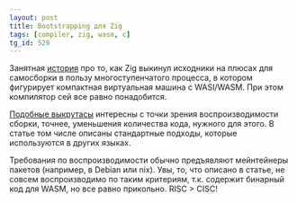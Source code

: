 ```yaml
---
layout: post
title: Bootstrapping для Zig
tags: [compiler, zig, wasm, c]
tg_id: 529
---
```

Занятная [история](https://ziglang.org/news/goodbye-cpp/) про то, как Zig выкинул исходники на плюсах для самосборки в пользу многоступенчатого процесса, в котором фигурирует компактная виртуальная машина с WASI/WASM. При этом компилятор сей все равно понадобится. 

[Подобные выкрутасы](https://en.wikipedia.org/wiki/Bootstrapping_(compilers)) интересны с точки зрения воспроизводимости сборки, точнее, уменьшения количества кода, нужного для этого. В статье том числе описаны стандартные подходы, которые используются в других языках.

Требования по воспроизводимости обычно предъявляют мейнтейнеры пакетов (например, в Debian или nix). Увы, то, что описано в статье, не совсем воспроизводимо по таким критериям, т.к. содержит бинарный код для WASM, но все равно прикольно. RISC > CISC!
